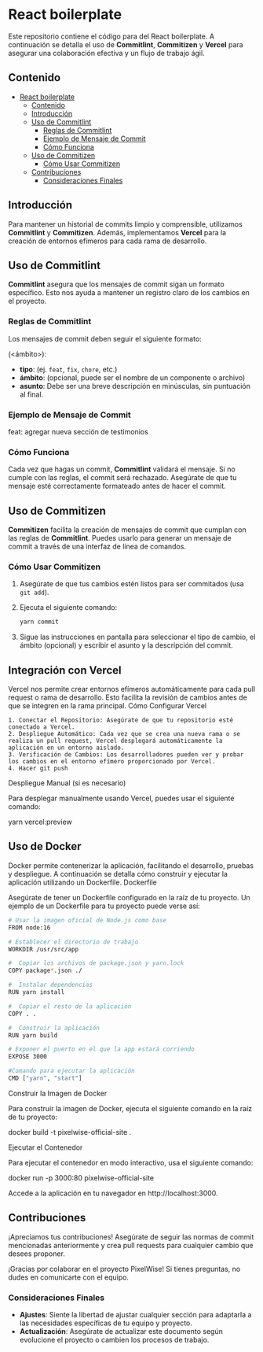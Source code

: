 # React boilerplate

Este repositorio contiene el código para del React boilerplate. A continuación se detalla el uso de **Commitlint**, **Commitizen** y **Vercel** para asegurar una colaboración efectiva y un flujo de trabajo ágil.

## Contenido

- [React boilerplate](#react-boilerplate)
  - [Contenido](#contenido)
  - [Introducción](#introducción)
  - [Uso de Commitlint](#uso-de-commitlint)
    - [Reglas de Commitlint](#reglas-de-commitlint)
    - [Ejemplo de Mensaje de Commit](#ejemplo-de-mensaje-de-commit)
    - [Cómo Funciona](#cómo-funciona)
  - [Uso de Commitizen](#uso-de-commitizen)
    - [Cómo Usar Commitizen](#cómo-usar-commitizen)
  - [Contribuciones](#contribuciones)
    - [Consideraciones Finales](#consideraciones-finales)

## Introducción

Para mantener un historial de commits limpio y comprensible, utilizamos **Commitlint** y **Commitizen**. Además, implementamos **Vercel** para la creación de entornos efímeros para cada rama de desarrollo.

## Uso de Commitlint

**Commitlint** asegura que los mensajes de commit sigan un formato específico. Esto nos ayuda a mantener un registro claro de los cambios en el proyecto.

### Reglas de Commitlint

Los mensajes de commit deben seguir el siguiente formato:

<tipo>(<ámbito>): <asunto>

- **tipo**: (ej. `feat`, `fix`, `chore`, etc.)
- **ámbito**: (opcional, puede ser el nombre de un componente o archivo)
- **asunto**: Debe ser una breve descripción en minúsculas, sin puntuación al final.

### Ejemplo de Mensaje de Commit

feat: agregar nueva sección de testimonios

### Cómo Funciona

Cada vez que hagas un commit, **Commitlint** validará el mensaje. Si no cumple con las reglas, el commit será rechazado. Asegúrate de que tu mensaje esté correctamente formateado antes de hacer el commit.

## Uso de Commitizen

**Commitizen** facilita la creación de mensajes de commit que cumplan con las reglas de **Commitlint**. Puedes usarlo para generar un mensaje de commit a través de una interfaz de línea de comandos.

### Cómo Usar Commitizen

1. Asegúrate de que tus cambios estén listos para ser commitados (usa `git add`).
2. Ejecuta el siguiente comando:

   ```bash
   yarn commit

3. Sigue las instrucciones en pantalla para seleccionar el tipo de cambio, el ámbito (opcional) y escribir el asunto y la descripción del commit.

## Integración con Vercel

Vercel nos permite crear entornos efímeros automáticamente para cada pull request o rama de desarrollo. Esto facilita la revisión de cambios antes de que se integren en la rama principal.
Cómo Configurar Vercel

    1. Conectar el Repositorio: Asegúrate de que tu repositorio esté conectado a Vercel.
    2. Despliegue Automático: Cada vez que se crea una nueva rama o se realiza un pull request, Vercel desplegará automáticamente la aplicación en un entorno aislado.
    3. Verificación de Cambios: Los desarrolladores pueden ver y probar los cambios en el entorno efímero proporcionado por Vercel.
    4. Hacer git push 

Despliegue Manual (si es necesario)

Para desplegar manualmente usando Vercel, puedes usar el siguiente comando:

yarn vercel:preview

## Uso de Docker

Docker permite contenerizar la aplicación, facilitando el desarrollo, pruebas y despliegue. A continuación se detalla cómo construir y ejecutar la aplicación utilizando un Dockerfile.
Dockerfile

Asegúrate de tener un Dockerfile configurado en la raíz de tu proyecto. Un ejemplo de un Dockerfile para tu proyecto puede verse así:
```bash
# Usar la imagen oficial de Node.js como base
FROM node:16

# Establecer el directorio de trabajo
WORKDIR /usr/src/app

#  Copiar los archivos de package.json y yarn.lock
COPY package*.json ./

#  Instalar dependencias
RUN yarn install

#  Copiar el resto de la aplicación
COPY . .

#  Construir la aplicación
RUN yarn build

# Exponer el puerto en el que la app estará corriendo
EXPOSE 3000

#Comando para ejecutar la aplicación
CMD ["yarn", "start"]
```
Construir la Imagen de Docker

Para construir la imagen de Docker, ejecuta el siguiente comando en la raíz de tu proyecto:

docker build -t pixelwise-official-site .

Ejecutar el Contenedor

Para ejecutar el contenedor en modo interactivo, usa el siguiente comando:

docker run -p 3000:80 pixelwise-official-site

Accede a la aplicación en tu navegador en http://localhost:3000.

## Contribuciones

¡Apreciamos tus contribuciones! Asegúrate de seguir las normas de commit mencionadas anteriormente y crea pull requests para cualquier cambio que desees proponer.

¡Gracias por colaborar en el proyecto PixelWise! Si tienes preguntas, no dudes en comunicarte con el equipo.


### Consideraciones Finales

- **Ajustes**: Siente la libertad de ajustar cualquier sección para adaptarla a las necesidades específicas de tu equipo y proyecto.
- **Actualización**: Asegúrate de actualizar este documento según evolucione el proyecto o cambien los procesos de trabajo.